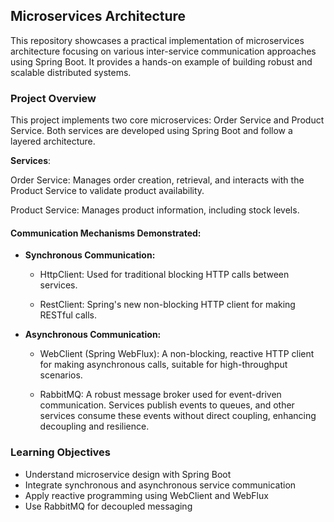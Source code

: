 ## Microservices Architecture
This repository showcases a practical implementation of microservices architecture focusing on various inter-service communication approaches using Spring Boot. It provides a hands-on example of building robust and scalable distributed systems.

### Project Overview
This project implements two core microservices: Order Service and Product Service. Both services are developed using Spring Boot and follow a layered architecture.

**Services**:

Order Service: Manages order creation, retrieval, and interacts with the Product Service to validate product availability.

Product Service: Manages product information, including stock levels.

#### Communication Mechanisms Demonstrated:

- **Synchronous Communication:**

    - HttpClient: Used for traditional blocking HTTP calls between services.

    - RestClient: Spring's new non-blocking HTTP client for making RESTful calls.

- **Asynchronous Communication:**

    - WebClient (Spring WebFlux): A non-blocking, reactive HTTP client for making asynchronous calls, suitable for high-throughput scenarios.

    - RabbitMQ: A robust message broker used for event-driven communication. Services publish events to queues, and other services consume these events without direct coupling, enhancing decoupling and resilience.

<!-- **Data Persistence:**
Both services utilize a repository layer with Hibernate ORM for interacting with their respective databases, abstracting database operations and mapping objects to relational tables. -->


### Learning Objectives

- Understand microservice design with Spring Boot
- Integrate synchronous and asynchronous service communication
- Apply reactive programming using WebClient and WebFlux
- Use RabbitMQ for decoupled messaging
<!-- - Implement RESTful APIs with layered separation of concerns -->
<!-- - Simplify database access using JPA and Hibernate -->

